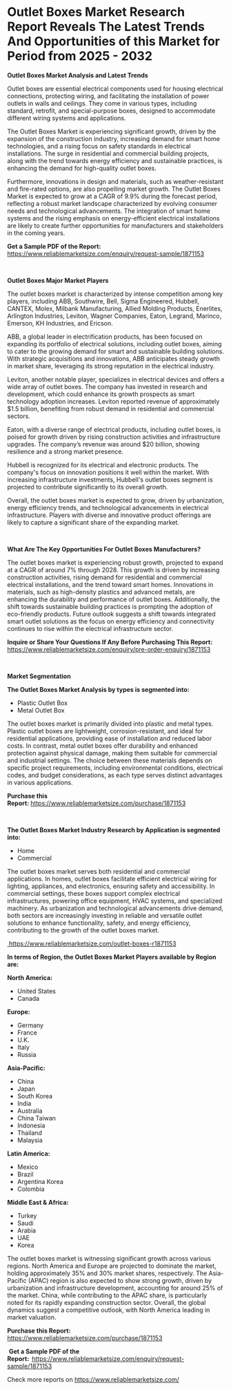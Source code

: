 <p><h1>Outlet Boxes Market Research Report Reveals The Latest Trends And Opportunities of this Market for Period from 2025 - 2032</h1></p><p><strong>Outlet Boxes Market Analysis and Latest Trends</strong></p>
<p><p>Outlet boxes are essential electrical components used for housing electrical connections, protecting wiring, and facilitating the installation of power outlets in walls and ceilings. They come in various types, including standard, retrofit, and special-purpose boxes, designed to accommodate different wiring systems and applications.</p><p>The Outlet Boxes Market is experiencing significant growth, driven by the expansion of the construction industry, increasing demand for smart home technologies, and a rising focus on safety standards in electrical installations. The surge in residential and commercial building projects, along with the trend towards energy efficiency and sustainable practices, is enhancing the demand for high-quality outlet boxes.</p><p>Furthermore, innovations in design and materials, such as weather-resistant and fire-rated options, are also propelling market growth. The Outlet Boxes Market is expected to grow at a CAGR of 9.9% during the forecast period, reflecting a robust market landscape characterized by evolving consumer needs and technological advancements. The integration of smart home systems and the rising emphasis on energy-efficient electrical installations are likely to create further opportunities for manufacturers and stakeholders in the coming years.</p></p>
<p><strong>Get a Sample PDF of the Report:&nbsp;</strong> <a href="https://www.reliablemarketsize.com/enquiry/request-sample/1871153?utm_campaign=3537&utm_medium=2&utm_source=Github&utm_content=ia&utm_term=11042025&utm_id=outlet-boxes">https://www.reliablemarketsize.com/enquiry/request-sample/1871153</a></p>
<p>&nbsp;</p>
<p><strong>Outlet Boxes Major Market Players</strong></p>
<p><p>The outlet boxes market is characterized by intense competition among key players, including ABB, Southwire, Bell, Sigma Engineered, Hubbell, CANTEX, Molex, Milbank Manufacturing, Allied Molding Products, Enerlites, Arlington Industries, Leviton, Wagner Companies, Eaton, Legrand, Marinco, Emerson, KH Industries, and Ericson.</p><p>ABB, a global leader in electrification products, has been focused on expanding its portfolio of electrical solutions, including outlet boxes, aiming to cater to the growing demand for smart and sustainable building solutions. With strategic acquisitions and innovations, ABB anticipates steady growth in market share, leveraging its strong reputation in the electrical industry.</p><p>Leviton, another notable player, specializes in electrical devices and offers a wide array of outlet boxes. The company has invested in research and development, which could enhance its growth prospects as smart technology adoption increases. Leviton reported revenue of approximately $1.5 billion, benefiting from robust demand in residential and commercial sectors.</p><p>Eaton, with a diverse range of electrical products, including outlet boxes, is poised for growth driven by rising construction activities and infrastructure upgrades. The company’s revenue was around $20 billion, showing resilience and a strong market presence.</p><p>Hubbell is recognized for its electrical and electronic products. The company's focus on innovation positions it well within the market. With increasing infrastructure investments, Hubbell's outlet boxes segment is projected to contribute significantly to its overall growth.</p><p>Overall, the outlet boxes market is expected to grow, driven by urbanization, energy efficiency trends, and technological advancements in electrical infrastructure. Players with diverse and innovative product offerings are likely to capture a significant share of the expanding market.</p></p>
<p>&nbsp;</p>
<p><strong>What Are The Key Opportunities For Outlet Boxes Manufacturers?</strong></p>
<p><p>The outlet boxes market is experiencing robust growth, projected to expand at a CAGR of around 7% through 2028. This growth is driven by increasing construction activities, rising demand for residential and commercial electrical installations, and the trend toward smart homes. Innovations in materials, such as high-density plastics and advanced metals, are enhancing the durability and performance of outlet boxes. Additionally, the shift towards sustainable building practices is prompting the adoption of eco-friendly products. Future outlook suggests a shift towards integrated smart outlet solutions as the focus on energy efficiency and connectivity continues to rise within the electrical infrastructure sector.</p></p>
<p><strong>Inquire or Share Your Questions If Any Before Purchasing This Report:</strong> <a href="https://www.reliablemarketsize.com/enquiry/pre-order-enquiry/1871153?utm_campaign=3537&utm_medium=2&utm_source=Github&utm_content=ia&utm_term=11042025&utm_id=outlet-boxes">https://www.reliablemarketsize.com/enquiry/pre-order-enquiry/1871153</a></p>
<p>&nbsp;</p>
<p><strong>Market Segmentation</strong></p>
<p><strong>The Outlet Boxes Market Analysis by types is segmented into:</strong></p>
<p><ul><li>Plastic Outlet Box</li><li>Metal Outlet Box</li></ul></p>
<p><p>The outlet boxes market is primarily divided into plastic and metal types. Plastic outlet boxes are lightweight, corrosion-resistant, and ideal for residential applications, providing ease of installation and reduced labor costs. In contrast, metal outlet boxes offer durability and enhanced protection against physical damage, making them suitable for commercial and industrial settings. The choice between these materials depends on specific project requirements, including environmental conditions, electrical codes, and budget considerations, as each type serves distinct advantages in various applications.</p></p>
<p><strong>Purchase this Report:&nbsp;</strong><a href="https://www.reliablemarketsize.com/purchase/1871153?utm_campaign=3537&utm_medium=2&utm_source=Github&utm_content=ia&utm_term=11042025&utm_id=outlet-boxes">https://www.reliablemarketsize.com/purchase/1871153</a></p>
<p>&nbsp;</p>
<p><strong>The Outlet Boxes Market Industry Research by Application is segmented into:</strong></p>
<p><ul><li>Home</li><li>Commercial</li></ul></p>
<p><p>The outlet boxes market serves both residential and commercial applications. In homes, outlet boxes facilitate efficient electrical wiring for lighting, appliances, and electronics, ensuring safety and accessibility. In commercial settings, these boxes support complex electrical infrastructures, powering office equipment, HVAC systems, and specialized machinery. As urbanization and technological advancements drive demand, both sectors are increasingly investing in reliable and versatile outlet solutions to enhance functionality, safety, and energy efficiency, contributing to the growth of the outlet boxes market.</p></p>
<p><a href="https://www.reliablemarketsize.com/outlet-boxes-r1871153?utm_campaign=3537&utm_medium=2&utm_source=Github&utm_content=ia&utm_term=11042025&utm_id=outlet-boxes">&nbsp;https://www.reliablemarketsize.com/outlet-boxes-r1871153</a></p>
<p><strong>In terms of Region, the Outlet Boxes Market Players available by Region are:</strong></p>
<p>
    <p> <strong> North America: </strong>
        <ul>
            <li>United States</li>
            <li>Canada</li>
        </ul>
        </p> 
    <p> <strong> Europe: </strong>
        <ul>
            <li>Germany</li>
            <li>France</li>
            <li>U.K.</li>
            <li>Italy</li>
            <li>Russia</li>
        </ul>
        </p> 
    <p> <strong> Asia-Pacific: </strong>
        <ul>
            <li>China</li>
            <li>Japan</li>
            <li>South Korea</li>
            <li>India</li>
            <li>Australia</li>
            <li>China Taiwan</li>
            <li>Indonesia</li>
            <li>Thailand</li>
            <li>Malaysia</li>
        </ul>
        </p> 
    <p> <strong> Latin America: </strong>
        <ul>
            <li>Mexico</li>
            <li>Brazil</li>
            <li>Argentina Korea</li>
            <li>Colombia</li>
        </ul>
        </p> 
    <p> <strong> Middle East & Africa: </strong>
        <ul>
            <li>Turkey</li>
            <li>Saudi</li>
            <li>Arabia</li>
            <li>UAE</li>
            <li>Korea</li>
        </ul>
    </p>
    </p>
<p><p>The outlet boxes market is witnessing significant growth across various regions. North America and Europe are projected to dominate the market, holding approximately 35% and 30% market shares, respectively. The Asia-Pacific (APAC) region is also expected to show strong growth, driven by urbanization and infrastructure development, accounting for around 25% of the market. China, while contributing to the APAC share, is particularly noted for its rapidly expanding construction sector. Overall, the global dynamics suggest a competitive outlook, with North America leading in market valuation.</p></p>
<p><strong>Purchase this Report: </strong><a href="https://www.reliablemarketsize.com/purchase/1871153?utm_campaign=3537&utm_medium=2&utm_source=Github&utm_content=ia&utm_term=11042025&utm_id=outlet-boxes">https://www.reliablemarketsize.com/purchase/1871153</a></p>
<p>&nbsp;<strong>Get a Sample PDF of the Report:&nbsp;&nbsp;</strong><a href="https://www.reliablemarketsize.com/enquiry/request-sample/1871153?utm_campaign=3537&utm_medium=2&utm_source=Github&utm_content=ia&utm_term=11042025&utm_id=outlet-boxes">https://www.reliablemarketsize.com/enquiry/request-sample/1871153</a></p>
<p><strong></strong></p>
<p>Check more reports on <a href="https://www.reliablemarketsize.com/?utm_campaign=3537&utm_medium=2&utm_source=Github&utm_content=ia&utm_term=11042025&utm_id=outlet-boxes">https://www.reliablemarketsize.com/</a></p>